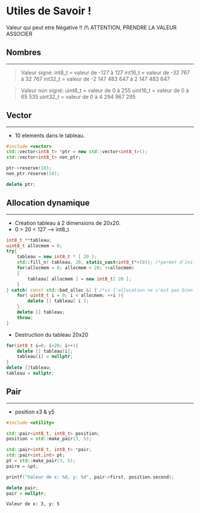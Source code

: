 # Utiles de Savoir !

Valeur qui peut etre Négative !! /!\ ATTENTION, PRENDRE LA VALEUR ASSOCIER

## Nombres
---

> Valeur signé:
> int8_t = valeur de -127 à 127
> int16_t = valeur de -32 767 à 32 767
> int32_t = valeur de -2 147 483 647 à 2 147 483 647

> Valeur non signé:
> uint8_t = valeur de 0 à 255
> uint16_t = valeur de 0 à 65 535
> uint32_t = valeur de 0 à 4 294 967 295

## Vector

---

- 10 elements dans le tableau.
```cpp
#include <vector>
std::vector<int8_t> *ptr = new std::vector<int8_t>();
std::vector<int8_t> non_ptr;

ptr->reserve(10);
non_ptr.reserve(10);

delete ptr;
```

## Allocation dynamique

---
- Création tableau à 2 dimensions de 20x20.
- 0 > 20 < 127 --> int8_t
```cpp
int8_t **tableau;
uint8_t allocmem = 0;
try{ 
    tableau = new int8_t * [ 20 ];
    std::fill_n( tableau, 20, static_cast<int8_t*>(0)); /*permet d'initialiser le tableau à 0*/
    for(allocmem = 0; allocmem < 20; ++allocmem) 
    { 
        tableau[ allocmem ] = new int8_t[ 20 ]; 
    } 
} catch( const std::bad_alloc &) { /*si l'allocation ne s'est pas bien passé, alors on libère l'espace utilisé*/
    for( uint8_t i = 0; i < allocmem; ++i ){ 
        delete [] tableau[ i ]; 
    } 
    delete [] tableau; 
    throw; 
}
```

- Destruction du tableau 20x20
```cpp
for(int8_t i=0; i<20; i++){
    delete [] tableau[i];
    tableau[i] = nullptr;
}
delete []tableau;
tableau = nullptr;
```

## Pair
---

- position x3 & y5
```cpp
#include <utility>

std::pair<int8_t, int8_t> position;
position = std::make_pair(3, 5);

std::pair<int8_t, int8_t> *pair;
std::pair<int,int> pt;
pt = std::make_pair(3, 5);
paire = &pt;

printf("Valeur de x: %d, y: %d", pair->first, position.second);

delete pair;
pair = nullptr;
```

``Valeur de x: 3, y: 5``